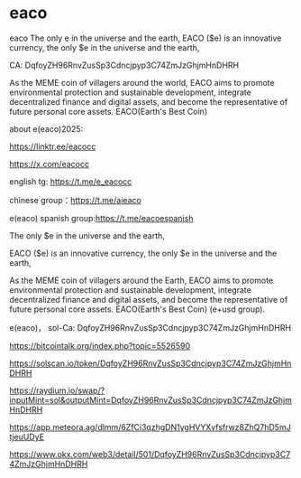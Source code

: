 # eaco

eaco
The only e in the universe and the earth, 
EACO ($e) is an innovative currency, the only $e in the universe and the earth,

CA: DqfoyZH96RnvZusSp3Cdncjpyp3C74ZmJzGhjmHnDHRH

As the MEME coin of villagers around the world, EACO aims to promote environmental protection and sustainable development, integrate decentralized finance and digital assets, and become the representative of future personal core assets. EACO(Earth's Best Coin)

about e(eaco)2025:

https://linktr.ee/eacocc

https://x.com/eacocc

english tg: https://t.me/e_eacocc

chinese group：https://t.me/aieaco

e(eaco) spanish group:https://t.me/eacoespanish

The only $e in the universe and the earth,

EACO ($e) is an innovative currency, the only $e in the universe and the earth,

As the MEME coin of villagers around the Earth, EACO aims to promote environmental protection and sustainable development, integrate decentralized finance and digital assets, and become the representative of future personal core assets. EACO(Earth's Best Coin) (e+usd group).

e(eaco)， sol-Ca: DqfoyZH96RnvZusSp3Cdncjpyp3C74ZmJzGhjmHnDHRH

https://bitcointalk.org/index.php?topic=5526590

https://solscan.io/token/DqfoyZH96RnvZusSp3Cdncjpyp3C74ZmJzGhjmHnDHRH

https://raydium.io/swap/?inputMint=sol&outputMint=DqfoyZH96RnvZusSp3Cdncjpyp3C74ZmJzGhjmHnDHRH

https://app.meteora.ag/dlmm/6ZfCi3qzhgDN1ygHVYXvfsfrwz8ZhQ7hD5mJtjeuUDyE

https://www.okx.com/web3/detail/501/DqfoyZH96RnvZusSp3Cdncjpyp3C74ZmJzGhjmHnDHRH
